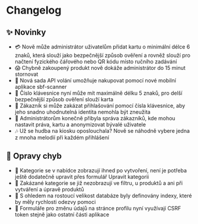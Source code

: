# Changelog

## ✨ Novinky

- 💳 Nově může administrátor uživatelům přidat kartu o minimální délce 6 znaků, která slouží jako bezpečnější způsob ověření
      a rovněž slouží pro načtení fyzického čářového nebo QR kódu místo ručního zadávání
- 😱 Chybně zakoupený produkt nově dokáže administrátor do 15 minut stornovat
- 📱 Nová sada API volání umožňuje nakupovat pomocí nové mobilní aplikace sbf-scanner
- 🔢 Číslo klávesnice nyní může mít maximálně délku 5 znaků, pro delší bezpečnější způsob ověření slouží karta
- 🔐 Zákazník si může zakázat přihlašování pomocí čísla klávesnice, aby jeho snadno uhodnutelná identita nemohla být zneužita
- 🫅 Administrátorům konečně přibyla správa zákazníků, kde mohou nastavit práva, kartu a anonymizovat bývalé uživatele
- 🎶 Už se hudba na kiosku oposlouchala? Nově se náhodně vybere jedna z mnoha melodií při každém přihlášení

## 🐞 Opravy chyb

- 🎨 Kategorie se v nabídce zobrazují ihned po vytvoření, není je potřeba ještě dodatečně upravit přes formulář Upravit kategorii
- 🚫 Zakázané kategorie se již nezobrazují ve filtru, u produktů a ani při vytváření a úpravě produktů
- 📑 S ohledem na rostoucí velikost databáze byly definovány indexy, které by měly rychlosti odezvy pomoci
- 🪪 Formuláře pro změnu údajů na stránce profilu nyní využívají CSRF token stejně jako ostatní části aplikace
